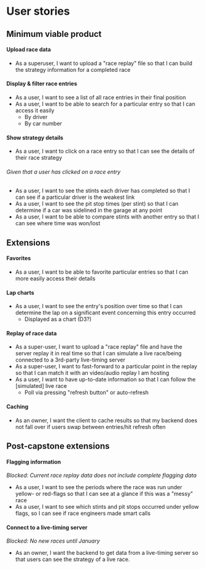 # User stories

## Minimum viable product

#### Upload race data
- As a superuser, I want to upload a "race replay" file so that I can build the
  strategy information for a completed race

#### Display & filter race entries
- As a user, I want to see a list of all race entries in their final position
- As a user, I want to be able to search for a particular entry so that I can
  access it easily
    - By driver
    - By car number

#### Show strategy details
- As a user, I want to click on a race entry so that I can see the details of
  their race strategy

###### Given that a user has clicked on a race entry
- As a user, I want to see the stints each driver has completed so that I can
  see if a particular driver is the weakest link
- As a user, I want to see the pit stop times (per stint) so that I can
  determine if a car was sidelined in the garage at any point
- As a user, I want to be able to compare stints with another entry so that I
  can see where time was won/lost

## Extensions

#### Favorites
- As a user, I want to be able to favorite particular entries so that I can more
  easily access their details

#### Lap charts
- As a user, I want to see the entry's position over time so that I can
  determine the lap on a significant event concerning this entry occurred
  - Displayed as a chart (D3?)

#### Replay of race data
- As a super-user, I want to upload a "race replay" file and have the server
  replay it in real time so that I can simulate a live race/being connected to a
  3rd-party live-timing server
- As a super-user, I want to fast-forward to a particular point in the replay so
  that I can match it with an video/audio replay I am hosting
- As a user, I want to have up-to-date information so that I can follow the
  [simulated] live race
    - Poll via pressing "refresh button" or auto-refresh

#### Caching
- As an owner, I want the client to cache results so that my backend does not
  fall over if users swap between entries/hit refresh often

## Post-capstone extensions

#### Flagging information

_Blocked: Current race replay data does not include complete flagging data_

- As a user, I want to see the periods where the race was run under yellow- or
  red-flags so that I can see at a glance if this was a "messy" race
- As a user, I want to see which stints and pit stops occurred under yellow
  flags, so I can see if race engineers made smart calls

#### Connect to a live-timing server

_Blocked: No new races until January_

- As an owner, I want the backend to get data from a live-timing server so that
  users can see the strategy of a live race.
